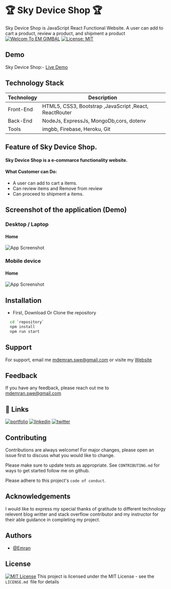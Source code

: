 
#  🏆 Sky Device Shop 🏆

Sky Device Shop is JavaScript React Functional Website. A user can add to cart a product, review a product, and shipment a product
[![Welcom To EM GIMBAL](https://img.shields.io/badge/Wecome-Sky:DeviceShop-brightgreen.svg?style=flat-square)](https://sky-device-shop.web.app/)
[![License: MIT](https://img.shields.io/badge/License-MIT-blue.svg)](https://opensource.org/licenses/MIT)






## Demo
Sky Device Shop:-
[Live Demo](https://sky-device-shop.web.app/)

## Technology Stack

| Technology | Description                               |
|------------|-------------------------------------------|
| Front-End    | HTML5, CSS3, Bootstrap ,JavaScript ,React, ReactRouter|   
| Back-End    | NodeJs, ExpressJs, MongoDb,cors, dotenv|
| Tools |imgbb, Firebase, Heroku, Git |

## Feature of Sky Device Shop.
#### Sky Device Shop is a e-commarce functionality website.


#### What Customer can Do:
- A user can add to cart a items.
- Can review items and Remove from review
- Can proceed to shipment a items. 

## Screenshot of the application (Demo)
### Desktop / Laptop

#### Home
![App Screenshot](https://i.ibb.co/9qLfzS5/screencapture-sky-device-shop-web-app-home-2022-11-27-20-22-34.png)


### Mobile device
#### Home
![App Screenshot](https://i.ibb.co/BKKvd6n/screencapture-sky-device-shop-web-app-home-2022-11-27-20-24-01.png)

## Installation
- First, Download Or Clone the repository

```bash
  cd `repository`
  npm install 
  npm run start
```

## Support

For support, email me mdemran.swe@gmail.com or visite my  [Website](https://emran-portfolio.web.app/)


## Feedback

If you have any feedback, please reach out me to
mdemran.swe@gmail.com


## 🔗 Links
[![portfolio](https://img.shields.io/badge/my_portfolio-000?style=for-the-badge&logo=ko-fi&logoColor=white)](https://emran-portfolio.web.app/)
[![linkedin](https://img.shields.io/badge/linkedin-0A66C2?style=for-the-badge&logo=linkedin&logoColor=white)](https://www.linkedin.com/in/emran2k18/)
[![twitter](https://img.shields.io/badge/twitter-1DA1F2?style=for-the-badge&logo=twitter&logoColor=white)](https://twitter.com/EmranSwe)


## Contributing

Contributions are always welcome!
For major changes, please open an issue first to discuss what you would like to change.

Please make sure to update tests as appropriate.
See `CONTRIBUTING.md` for ways to get started follow me on github.

Please adhere to this project's `code of conduct`.
## Acknowledgements

I would like to express my special 
thanks of gratitude to different technology relevent blog writter and stack overflow contributor and my instructor for their able guidance in completing my project.


## Authors

- [@Emran](https://github.com/EmranSWE)


## License

[![MIT License](https://img.shields.io/badge/License-MIT-green.svg)](https://choosealicense.com/licenses/mit/) This project is licensed under the MIT License - see the `LICENSE.md `file for details




